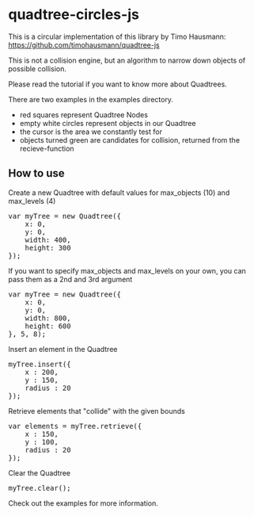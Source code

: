 # quadtree-circles-js

This is a circular implementation of this library by Timo Hausmann:
https://github.com/timohausmann/quadtree-js

This is not a collision engine, but an algorithm to narrow down objects of possible collision. 

Please read the tutorial if you want to know more about Quadtrees.

There are two examples in the examples directory. 

* red squares represent Quadtree Nodes
* empty white circles represent objects in our Quadtree
* the cursor is the area we constantly test for
* objects turned green are candidates for collision, returned from the recieve-function

## How to use

Create a new Quadtree with default values for max_objects (10) and max_levels (4)
<pre>
var myTree = new Quadtree({
	x: 0,
	y: 0,
	width: 400,
	height: 300
});
</pre>

If you want to specify max_objects and max_levels on your own, you can pass them as a 2nd and 3rd argument
<pre>
var myTree = new Quadtree({
	x: 0,
	y: 0,
	width: 800,
	height: 600
}, 5, 8);
</pre> 

Insert an element in the Quadtree
<pre>
myTree.insert({
	x : 200,
	y : 150,
	radius : 20
});
</pre>

Retrieve elements that "collide" with the given bounds
<pre>
var elements = myTree.retrieve({
	x : 150,
	y : 100,
	radius : 20
});
</pre>

Clear the Quadtree
<pre>
myTree.clear();
</pre>

Check out the examples for more information.
